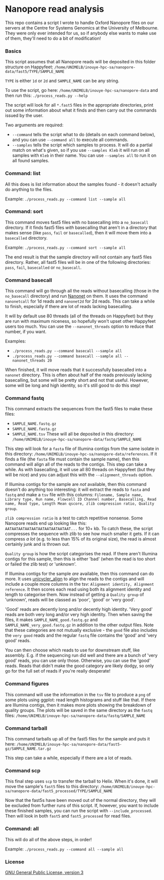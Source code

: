 # Nanopore read analysis

This repo contains a script I wrote to handle Oxford Nanopore files on our servers at the Centre for Systems Genomics at the University of Melbourne. They were only ever intended for us, so if anybody else wants to make use of them, they'll need to do a bit of modification!



### Basics

This script assumes that all Nanopore reads will be deposited in this folder structure on Happyfeet:
`/home/UNIMELB/inouye-hpc-sa/nanopore-data/fast5/TYPE/SAMPLE_NAME`

`TYPE` is either `1d` or `2d` and `SAMPLE_NAME` can be any string.

To use the script, go here: `/home/UNIMELB/inouye-hpc-sa/nanopore-data`
and then run this: `./process_reads.py --help`

The script will look for all `*.fast5` files in the appropriate directories, print out some information about what it finds and then carry out the commands issued by the user.

Two arguments are required:
* `--command` tells the script what to do (details on each command below), and you can use `--command all` to execute all commands.
* `--samples` tells the script which samples to process. It will do a partial match on what's given, so if you use `--samples Kleb` it will run on all samples with `Kleb` in their name. You can use `--samples all` to run it on all found samples.



### Command: list

All this does is list information about the samples found - it doesn't actually do anything to the files.

Example: `./process_reads.py --command list --sample all`



### Command: sort

This command moves fast5 files with no basecalling into a `no_basecall` directory. If it finds fast5 files _with_ basecalling that aren't in a directory that makes sense (like `pass`, `fail` or `basecalled`), then it will move them into a `basecalled` directory.

Example: `./process_reads.py --command sort --sample all`

The end result is that the sample directory will not contain any fast5 files directory. Rather, all fast5 files will be in one of the following directories: `pass`, `fail`, `basecalled` or `no_basecall`.



### Command basecall

This command will go through all the reads without basecalling (those in the `no_basecall` directory) and run [Nanonet](https://github.com/nanoporetech/nanonet) on them. It uses the command `nanonetcall` for 1d reads and `nanonet2d` for 2d reads. This can take a while to finish, especially if there are lot of reads lacking basecalling.

It will by default use 80 threads (all of the threads on Happyfeet) but they are run with maximum niceness, so hopefully won't upset other Happyfeet users too much. You can use the `--nanonet_threads` option to reduce that number, if you want.

Examples:
* `./process_reads.py --command basecall --sample all`
* `./process_reads.py --command basecall --sample all --nanonet_threads 20`

When finished, it will move reads that it successfully basecalled into a `nanonet` directory. This is often about half of the reads previously lacking basecalling, but some will be pretty short and not that useful. However, some will be long and high identity, so it's still good to do this step!



### Command fastq

This command extracts the sequences from the fast5 files to make these files:
* `SAMPLE_NAME.fastq.gz`
* `SAMPLE_NAME.fasta.gz`
* `SAMPLE_NAME.tsv`
These will all be deposited in this directory: `/home/UNIMELB/inouye-hpc-sa/nanopore-data/fastq/SAMPLE_NAME`

This step will look for a `fasta` file of Illumina contigs from the same isolate in this directory: `/home/UNIMELB/inouye-hpc-sa/nanopore-data/references`. If it finds a file (the `fasta` file must contain the sample name), then this command will align all of the reads to the contigs. This step can take a while. As with basecalling, it will use all 80 threads on Happyfeet (but they will be nice) and you can adjust this with the `--alignment_threads` option.

If Illumina contigs for the sample are _not_ available, then this command doesn't do anything too interesting: it will extract the reads to `fasta` and `fastq` and make a `tsv` file with this columns: `Filename, Sample name, Library type, Run name, Flowcell ID Channel number, Basecalling, Read name, Read type, Length Mean qscore, zlib compression ratio, Quality group`.

`zlib compression ratio` is a test to catch repetitive nonsense. Some Nanopore reads end up looking like this: `AATAATAATAATAATAATAATAATAATAAT...` for 10+ kb. To catch these, the script compresses the sequence with zlib to see how much smaller it gets. If it can compress _a lot_ (e.g. to less than 15% of its original size), the read is almost certainly junk and is thrown out.

`Quality group` is how the script categorises the read. If there aren't Illumina contigs for this sample, then this is either 'bad' (when the read is too short or failed the zlib test) or 'unknown'.

If Illumina contigs for the sample _are_ available, then this command can do more. It uses [unicycler_align](https://github.com/rrwick/Unicycler#unicycler-align) to align the reads to the contigs and will include a couple more columns in the tsv: `Alignment identity, Alignment reference`. It then scores each read using both its alignment identity and length to categorise them. Now instead of getting a `Quality group` of 'unknown', reads will be classed as 'poor', 'good' or 'very good'.

'Good' reads are decently long and/or decently high identity. 'Very good' reads are both very long and/or very high identity. Then when saving the files, it makes `SAMPLE_NAME_good.fastq.gz` and `SAMPLE_NAME_very_good.fastq.gz` in addition to the other output files. Note that these categories are not mutually exclusive - the `good` file also includes the `very good` reads and the regular `fastq` file contains the 'good' and 'very good' reads.

You can then choose which reads to use for downstream stuff, like assembly. E.g. if the sequencing run did well and there are a bunch of 'very good' reads, you can use only those. Otherwise, you can use the 'good' reads. Reads that didn't make the good category are likely dodgy, so only go for the full set of reads if you're really desperate!



### Command figures

This command will use the information in the `tsv` file to produce a `png` of some plots using ggplot: read length histograms and stuff like that. If there are Illumina contigs, then it makes more plots showing the breakdown of quality groups. The plots will be saved in the same directory as the `fastq` files: `/home/UNIMELB/inouye-hpc-sa/nanopore-data/fastq/SAMPLE_NAME`



### Command tarball

This command tarballs up all of the fast5 files for the sample and puts it here: `/home/UNIMELB/inouye-hpc-sa/nanopore-data/fast5-gz/SAMPLE_NAME.tar.gz`

This step can take a while, especially if there are a lot of reads.



### Command scp

This final step uses `scp` to transfer the tarball to Helix. When it's done, it will move the sample's `fast5` files to this directory: `/home/UNIMELB/inouye-hpc-sa/nanopore-data/fast5_processed/TYPE/SAMPLE_NAME`

Now that the fast5s have been moved out of the normal directory, they will be excluded from further runs of this script. If, however, you want to include these finished samples, you can run the script with `--include_processed`. Then will look in both `fast5` and `fast5_processed` for read files.



### Command: all

This will do all of the above steps, in order!

Example: `./process_reads.py --command all --sample all`



### License

[GNU General Public License, version 3](https://www.gnu.org/licenses/gpl-3.0.html)
